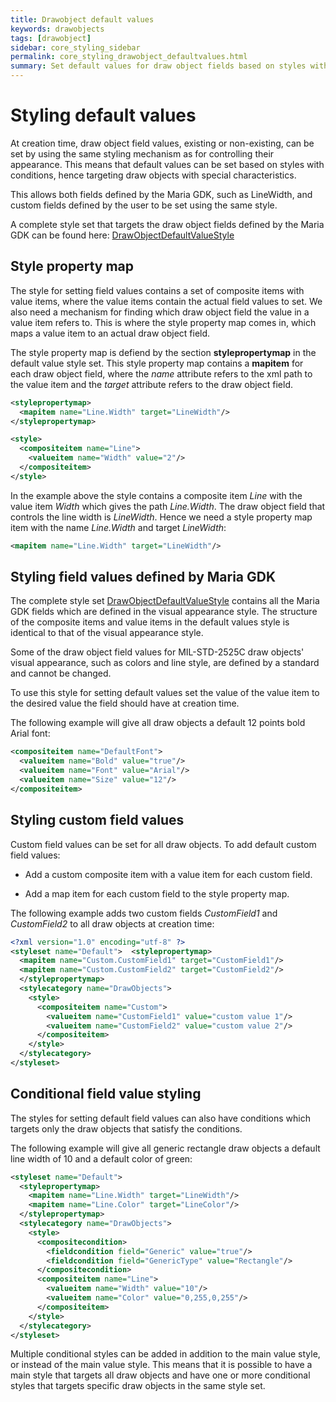 ```yaml
---
title: Drawobject default values
keywords: drawobjects
tags: [drawobject]
sidebar: core_styling_sidebar
permalink: core_styling_drawobject_defaultvalues.html
summary: Set default values for draw object fields based on styles with conditions to target objects with special characteristics.
---
```



# Styling default values
At creation time, draw object field values, existing or non-existing, can be set by using the same styling mechanism as for controlling their appearance. This means that default values can be set based on styles with conditions, hence targeting draw objects with special characteristics.

This allows both fields defined by the Maria GDK, such as LineWidth, and custom fields defined by the user to be set using the same style. 

A complete style set that targets the draw object fields defined by the Maria GDK can be found here: [DrawObjectDefaultValueStyle](core_styling_drawobject_defaultvalues_xml.html) 

## Style property map

The style for setting field values contains a set of composite items with value items, where the value items contain the actual field values to set. We also need a mechanism for finding which draw object field the value in a value item refers to. This is where the style property map comes in, which maps a value item to an actual draw object field.

The style property map is defiend by the section **stylepropertymap** in the default value style set. This style property map contains a **mapitem** for each draw object field, where the *name* attribute refers to the xml path to the value item and the *target* attribute refers to the draw object field.

```xml
<stylepropertymap>
  <mapitem name="Line.Width" target="LineWidth"/>
</stylepropertymap>

<style>
  <compositeitem name="Line">
    <valueitem name="Width" value="2"/>
  </compositeitem>
</style>
```

In the example above the style contains a composite item *Line* with the value item *Width* which gives the path *Line.Width*. The draw object field that controls the line width is *LineWidth*. Hence we need a style property map item with the name *Line.Width* and target *LineWidth*:

```xml
<mapitem name="Line.Width" target="LineWidth"/>
```

## Styling field values defined by Maria GDK

The complete style set [DrawObjectDefaultValueStyle](./stylingdefaultvalues/DrawObjectDefaultValueStyle.xml) contains all the Maria GDK fields which are defined in the visual appearance style. The structure of the composite items and value items in the default values style is identical to that of the visual appearance style. 

Some of the draw object field values for MIL-STD-2525C draw objects' visual appearance, such as colors and line style, are defined by a standard and cannot be changed.

To use this style for setting default values set the value of the value item to the desired value the field should have at creation time.

The following example will give all draw objects a default 12 points bold Arial font:

```xml
<compositeitem name="DefaultFont">
  <valueitem name="Bold" value="true"/>
  <valueitem name="Font" value="Arial"/>
  <valueitem name="Size" value="12"/>
</compositeitem>
```

## Styling custom field values

Custom field values can be set for all draw objects. To add default custom field values:


*  Add a custom composite item with a value item for each custom field.

*  Add a map item for each custom field to the style property map.

The following example adds two custom fields *CustomField1* and *CustomField2* to all draw objects at creation time:

```xml
<?xml version="1.0" encoding="utf-8" ?>
<styleset name="Default">  <stylepropertymap>
  <mapitem name="Custom.CustomField1" target="CustomField1"/>
  <mapitem name="Custom.CustomField2" target="CustomField2"/>
  </stylepropertymap>
  <stylecategory name="DrawObjects">
    <style>
      <compositeitem name="Custom">
        <valueitem name="CustomField1" value="custom value 1"/>
        <valueitem name="CustomField2" value="custom value 2"/>
      </compositeitem>
    </style>
  </stylecategory>
</styleset>
```

## Conditional field value styling

The styles for setting default field values can also have conditions which targets only the draw objects that satisfy the conditions.

The following example will give all generic rectangle draw objects a default line width of 10 and a default color of green:

```xml
<styleset name="Default">
  <stylepropertymap>
    <mapitem name="Line.Width" target="LineWidth"/>
    <mapitem name="Line.Color" target="LineColor"/>
  </stylepropertymap>
  <stylecategory name="DrawObjects">
    <style>
      <compositecondition>
        <fieldcondition field="Generic" value="true"/>
        <fieldcondition field="GenericType" value="Rectangle"/>
      </compositecondition>
      <compositeitem name="Line">
        <valueitem name="Width" value="10"/>
        <valueitem name="Color" value="0,255,0,255"/>
      </compositeitem>
    </style>
  </stylecategory>
</styleset>
```

Multiple conditional styles can be added in addition to the main value style, or instead of the main value style. This means that it is possible to have a main style that targets all draw objects and have one or more conditional styles that targets specific draw objects in the same style set.
